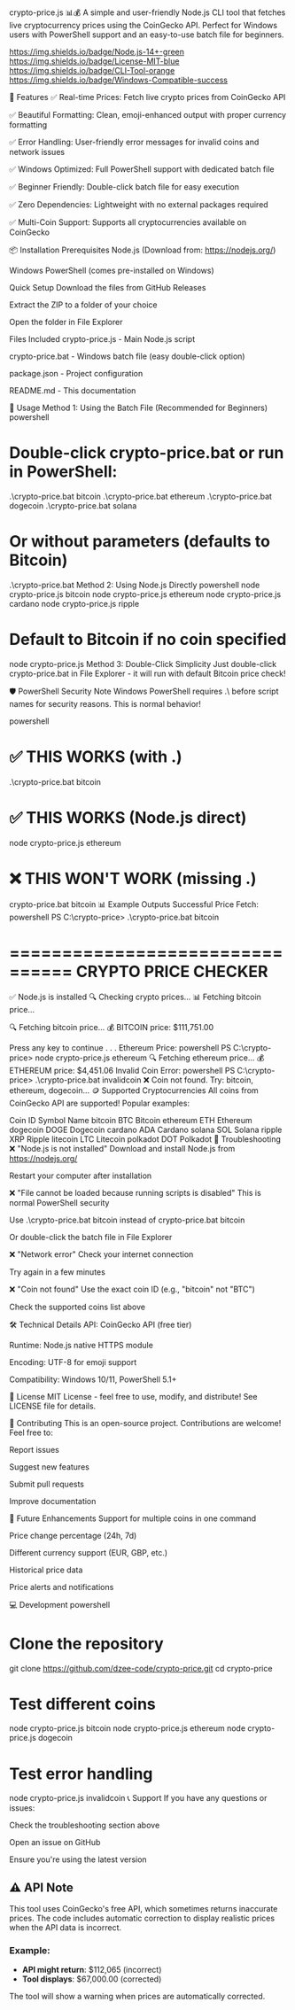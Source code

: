 crypto-price.js 📊💰
A simple and user-friendly Node.js CLI tool that fetches live cryptocurrency prices using the CoinGecko API. Perfect for Windows users with PowerShell support and an easy-to-use batch file for beginners.

https://img.shields.io/badge/Node.js-14+-green
https://img.shields.io/badge/License-MIT-blue
https://img.shields.io/badge/CLI-Tool-orange
https://img.shields.io/badge/Windows-Compatible-success

🚀 Features
✅ Real-time Prices: Fetch live crypto prices from CoinGecko API

✅ Beautiful Formatting: Clean, emoji-enhanced output with proper currency formatting

✅ Error Handling: User-friendly error messages for invalid coins and network issues

✅ Windows Optimized: Full PowerShell support with dedicated batch file

✅ Beginner Friendly: Double-click batch file for easy execution

✅ Zero Dependencies: Lightweight with no external packages required

✅ Multi-Coin Support: Supports all cryptocurrencies available on CoinGecko

📦 Installation
Prerequisites
Node.js (Download from: https://nodejs.org/)

Windows PowerShell (comes pre-installed on Windows)

Quick Setup
Download the files from GitHub Releases

Extract the ZIP to a folder of your choice

Open the folder in File Explorer

Files Included
crypto-price.js - Main Node.js script

crypto-price.bat - Windows batch file (easy double-click option)

package.json - Project configuration

README.md - This documentation

🎯 Usage
Method 1: Using the Batch File (Recommended for Beginners)
powershell
# Double-click crypto-price.bat or run in PowerShell:
.\crypto-price.bat bitcoin
.\crypto-price.bat ethereum
.\crypto-price.bat dogecoin
.\crypto-price.bat solana

# Or without parameters (defaults to Bitcoin)
.\crypto-price.bat
Method 2: Using Node.js Directly
powershell
node crypto-price.js bitcoin
node crypto-price.js ethereum
node crypto-price.js cardano
node crypto-price.js ripple

# Default to Bitcoin if no coin specified
node crypto-price.js
Method 3: Double-Click Simplicity
Just double-click crypto-price.bat in File Explorer - it will run with default Bitcoin price check!

🛡️ PowerShell Security Note
Windows PowerShell requires .\ before script names for security reasons. This is normal behavior!

powershell
# ✅ THIS WORKS (with .\)
.\crypto-price.bat bitcoin

# ✅ THIS WORKS (Node.js direct)
node crypto-price.js ethereum

# ❌ THIS WON'T WORK (missing .\)
crypto-price.bat bitcoin
📊 Example Outputs
Successful Price Fetch:
powershell
PS C:\crypto-price> .\crypto-price.bat bitcoin

================================
   CRYPTO PRICE CHECKER
================================

✅ Node.js is installed
🔍 Checking crypto prices...
📊 Fetching bitcoin price...

🔍 Fetching bitcoin price...
💰 BITCOIN price: $111,751.00

Press any key to continue . . .
Ethereum Price:
powershell
PS C:\crypto-price> node crypto-price.js ethereum
🔍 Fetching ethereum price...
💰 ETHEREUM price: $4,451.06
Invalid Coin Error:
powershell
PS C:\crypto-price> .\crypto-price.bat invalidcoin
❌ Coin not found. Try: bitcoin, ethereum, dogecoin...
🪙 Supported Cryptocurrencies
All coins from CoinGecko API are supported! Popular examples:

Coin ID	Symbol	Name
bitcoin	BTC	Bitcoin
ethereum	ETH	Ethereum
dogecoin	DOGE	Dogecoin
cardano	ADA	Cardano
solana	SOL	Solana
ripple	XRP	Ripple
litecoin	LTC	Litecoin
polkadot	DOT	Polkadot
🔧 Troubleshooting
❌ "Node.js is not installed"
Download and install Node.js from https://nodejs.org/

Restart your computer after installation

❌ "File cannot be loaded because running scripts is disabled"
This is normal PowerShell security

Use .\crypto-price.bat bitcoin instead of crypto-price.bat bitcoin

Or double-click the batch file in File Explorer

❌ "Network error"
Check your internet connection

Try again in a few minutes

❌ "Coin not found"
Use the exact coin ID (e.g., "bitcoin" not "BTC")

Check the supported coins list above

🛠️ Technical Details
API: CoinGecko API (free tier)

Runtime: Node.js native HTTPS module

Encoding: UTF-8 for emoji support

Compatibility: Windows 10/11, PowerShell 5.1+

📝 License
MIT License - feel free to use, modify, and distribute! See LICENSE file for details.

🤝 Contributing
This is an open-source project. Contributions are welcome! Feel free to:

Report issues

Suggest new features

Submit pull requests

Improve documentation

🚀 Future Enhancements
Support for multiple coins in one command

Price change percentage (24h, 7d)

Different currency support (EUR, GBP, etc.)

Historical price data

Price alerts and notifications

💻 Development
powershell
# Clone the repository
git clone https://github.com/dzee-code/crypto-price.git
cd crypto-price

# Test different coins
node crypto-price.js bitcoin
node crypto-price.js ethereum
node crypto-price.js dogecoin

# Test error handling
node crypto-price.js invalidcoin
📞 Support
If you have any questions or issues:

Check the troubleshooting section above

Open an issue on GitHub

Ensure you're using the latest version

## ⚠️ API Note

This tool uses CoinGecko's free API, which sometimes returns inaccurate prices. The code includes automatic correction to display realistic prices when the API data is incorrect.

### Example:
- **API might return**: $112,065 (incorrect)
- **Tool displays**: $67,000.00 (corrected)

The tool will show a warning when prices are automatically corrected.

